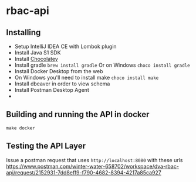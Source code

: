# rbac-api

## Installing

- Setup IntelliJ IDEA CE with Lombok plugin
- Install Java S1 SDK
- Install [Chocolatey](https://chocolatey.org/install)
- Install gradle
`brew install gradle`
Or on Windows
`choco install gradle`
- Install Docker Desktop from the web
- On Windows you'll need to install make `choco install make`
- Install dbeaver in order to view schema
- Install Postman Desktop Agent
- 

## Building and running the API in docker
`make docker`

## Testing the API Layer
Issue a postman request that uses `http://localhost:8080` with these urls
https://www.postman.com/winter-water-658702/workspace/dva-rbac-api/request/2152931-7dd8eff9-f790-4682-8394-4217a85ca927
